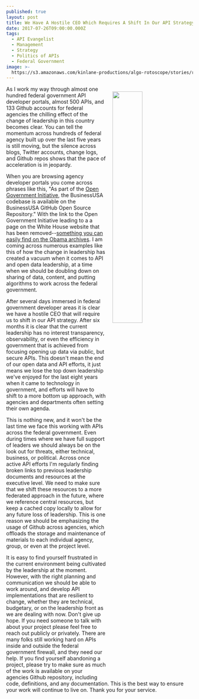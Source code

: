 ```yaml
---
published: true
layout: post
title: We Have A Hostile CEO Which Requires A Shift In Our API Strategy
date: 2017-07-26T09:00:00.000Z
tags:
  - API Evangelist
  - Management
  - Strategy
  - Politics of APIs
  - Federal Government
image: >-
  https://s3.amazonaws.com/kinlane-productions/algo-rotoscope/stories/raven-fence.jpg
---
```

<p><img src="https://s3.amazonaws.com/kinlane-productions/algo-rotoscope/stories/raven-fence.jpg" align="right" width="40%" style="padding: 15px;" /></p>As I work my way through almost one hundred federal government API developer portals, almost 500 APIs, and 133 Github accounts for federal agencies the chilling effect of the change of leadership in this country becomes clear. You can tell the momentum across hundreds of federal agency built up over the last five years is still moving, but the silence across blogs, Twitter accounts, change logs, and Github repos shows that the pace of acceleration is in jeopardy.

When you are browsing agency developer portals you come across phrases like this, "As part of the [Open Government Initiative](https://www.whitehouse.gov/sites/default/files/omb/egov/digital-government/digital-government.html), the BusinessUSA codebase is available on the BusinessUSA GitHub Open Source Repository." With the link to the Open Government Initiative leading to a a page on the White House website that has been removed--[something you can easily find on the Obama archives](https://obamawhitehouse.archives.gov/open/documents/open-government-directive). I am coming across numerous examples like this of how the change in leadership has created a vacuum when it comes to API and open data leadership, at a time when we should be doubling down on sharing of data, content, and putting algorithms to work across the federal government.

After several days immersed in federal government developer areas it is clear we have a hostile CEO that will require us to shift in our API strategy. After six months it is clear that the current leadership has no interest transparency, observability, or even the efficiency in government that is achieved from focusing opening up data via public, but secure APIs. This doesn't mean the end of our open data and API efforts, it just means we lose the top down leadership we've enjoyed for the last eight years when it came to technology in government, and efforts will have to shift to a more bottom up approach, with agencies and departments often setting their own agenda.

This is nothing new, and it won't be the last time we face this working with APIs across the federal government. Even during times where we have full support of leaders we should always be on the look out for threats, either technical, business, or political. Across once active API efforts I'm regularly finding broken links to previous leadership documents and resources at the executive level. We need to make sure that we shift these resources to a more federated approach in the future, where we reference central resources, but keep a cached copy locally to allow for any future loss of leadership. This is one reason we should be emphasizing the usage of Github across agencies, which offloads the storage and maintenance of materials to each individual agency, group, or even at the project level.

It is easy to find yourself frustrated in the current environment being cultivated by the leadership at the moment. However, with the right planning and communication we should be able to work around, and develop API implementations that are resilient to change, whether they are technical, budgetary, or on the leadership front as we are dealing with now. Don't give up hope. If you need someone to talk with about your project please feel free to reach out publicly or privately. There are many folks still working hard on APIs inside and outside the federal government firewall, and they need our help. If you find yourself abandoning a project, please try to make sure as much of the work is available on your agencies Github repository, including code, definitions, and any documentation. This is the best way to ensure your work will continue to live on. Thank you for your service.
